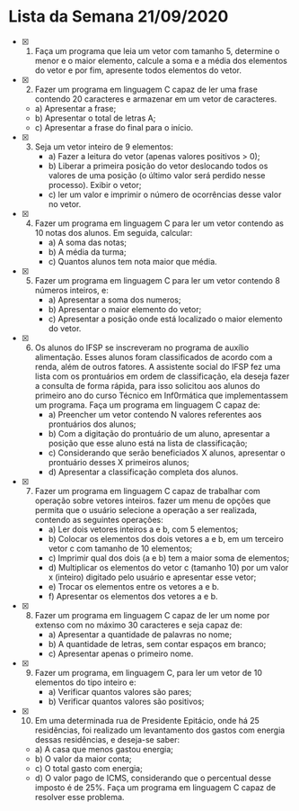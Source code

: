 # Lista da Semana 21/09/2020

- [X] 1. Faça um programa que leia um vetor com tamanho 5, determine o menor e o maior elemento, calcule a soma e a média dos elementos do vetor e por fim, apresente todos elementos do vetor.
- [X] 2. Fazer um programa em linguagem C capaz de ler uma frase contendo 20 caracteres e armazenar em um vetor de caracteres.
  - a) Apresentar a frase;
  - b) Apresentar o total de letras A;
  - c) Apresentar a frase do final para o início.
- [X] 3. Seja um vetor inteiro de 9 elementos:
     - a) Fazer a leitura do vetor (apenas valores positivos > 0);
     - b) Liberar a primeira posição do vetor deslocando todos os valores de uma posição (o último valor será perdido nesse processo). Exibir o vetor;
     - c) ler um valor e imprimir o número de ocorrências desse valor no vetor.
- [X] 4. Fazer um programa em linguagem C para ler um vetor contendo as 10 notas dos alunos. Em seguida, calcular:
     - a) A soma das notas;
     - b) A média da turma;
     - c) Quantos alunos tem nota maior que média.
- [X] 5. Fazer um programa em linguagem C para ler um vetor contendo 8 números inteiros, e:
     - a) Apresentar a soma dos numeros;
     - b) Apresentar o maior elemento do vetor;
     - c) Apresentar a posição onde está localizado o maior elemento do vetor.
- [X] 6. Os alunos do IFSP se inscreveram no programa de auxílio alimentação. Esses alunos foram classificados de acordo com a renda, além de outros fatores. A assistente social do IFSP fez uma lista com os prontuários em ordem de classificação, ela deseja fazer a consulta de forma rápida, para isso solicitou aos alunos do primeiro ano do curso Técnico em Inf0rmática que implementassem um programa. Faça um programa em linguagem C capaz de:
     - a) Preencher um vetor contendo N valores referentes aos prontuários dos alunos;
     - b) Com a digitação do prontuário de um aluno, apresentar a posição que esse aluno está na lista de classificação;
     - c) Considerando que serão beneficiados X alunos, apresentar o prontuário desses X primeiros alunos;
     - d) Apresentar a classificação completa dos alunos.
- [X] 7. Fazer um programa em linguagem C capaz de trabalhar com operação sobre vetores inteiros. fazer um menu de opções que permita que o usuário selecione a operação a ser realizada, contendo as seguintes operações:
     - a) Ler dois vetores inteiros a e b, com 5 elementos;
     - b) Colocar os elementos dos dois vetores a e b, em um terceiro vetor c com tamanho de 10 elementos;
     - c) Imprimir qual dos dois (a e b) tem a maior soma de elementos;
     - d) Multiplicar os elementos do vetor c (tamanho 10) por um valor x (inteiro) digitado pelo usuário e apresentar esse vetor;
     - e) Trocar os elementos entre os vetores a e b.
     - f) Apresentar os elementos dos vetores a e b.
- [X] 8. Fazer um programa em linguagem C capaz de ler um nome por extenso com no máximo 30 caracteres e seja capaz de:
     - a) Apresentar a quantidade de palavras no nome;
     - b) A quantidade de letras, sem contar espaços em branco;
     - c) Apresentar apenas o primeiro nome.
- [X] 9. Fazer um programa, em linguagem C, para ler um vetor de 10 elementos do tipo inteiro e:
     - a) Verificar quantos valores são pares;
     - b) Verificar quantos valores são positivos;
- [X] 10. Em uma determinada rua de Presidente Epitácio, onde há 25 residências, foi realizado um levantamento dos gastos com energia dessas residências, e deseja-se saber:
     - a) A casa que menos gastou energia;
     - b) O valor da maior conta;
     - c) O total gasto com energia;
     - d) O valor pago de ICMS, considerando que o percentual desse imposto é de 25%.
      Faça um programa em linguagem C capaz de resolver esse problema.
